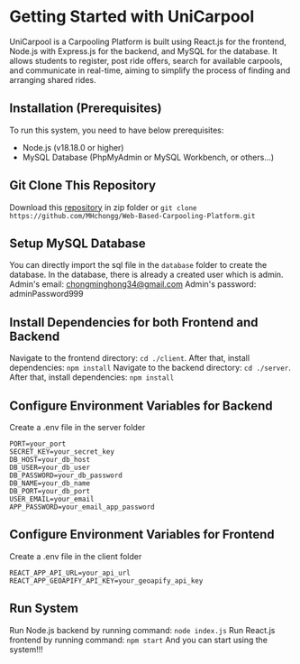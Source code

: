 # Getting Started with UniCarpool

UniCarpool is a Carpooling Platform is built using React.js for the frontend, Node.js with Express.js for the backend, and MySQL for the database. It allows students to register, post ride offers, search for available carpools, and communicate in real-time, aiming to simplify the process of finding and arranging shared rides.

## Installation (Prerequisites)

To run this system, you need to have below prerequisites:
* Node.js (v18.18.0 or higher)
* MySQL Database (PhpMyAdmin or MySQL Workbench, or others...)

## Git Clone This Repository

Download this [repository](https://github.com/MHchongg/Web-Based-Carpooling-Platform.git "Repository's link") in zip folder or `git clone https://github.com/MHchongg/Web-Based-Carpooling-Platform.git`

## Setup MySQL Database

You can directly import the sql file in the `database` folder to create the database.
In the database, there is already a created user which is admin.
Admin's email: chongminghong34@gmail.com
Admin's password: adminPassword999

## Install Dependencies for both Frontend and Backend

Navigate to the frontend directory: `cd ./client`. After that, install dependencies: `npm install`
Navigate to the backend directory: `cd ./server`. After that, install dependencies: `npm install`

## Configure Environment Variables for Backend

Create a .env file in the server folder

~~~~
PORT=your_port
SECRET_KEY=your_secret_key
DB_HOST=your_db_host
DB_USER=your_db_user
DB_PASSWORD=your_db_password
DB_NAME=your_db_name
DB_PORT=your_db_port
USER_EMAIL=your_email
APP_PASSWORD=your_email_app_password
~~~~

## Configure Environment Variables for Frontend

Create a .env file in the client folder

~~~~
REACT_APP_API_URL=your_api_url
REACT_APP_GEOAPIFY_API_KEY=your_geoapify_api_key
~~~~

## Run System

Run Node.js backend by running command: `node index.js`
Run React.js frontend by running command: `npm start`
And you can start using the system!!!